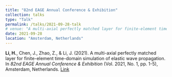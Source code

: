 ```yaml
---
title: "82nd EAGE Annual Conference & Exhibition"
collection: talks
type: "Talk"
permalink: /talks/2021-09-28-talk
# venue: "A multi-axial perfectly matched layer for finite-element time-domain simulation of elastic wave propagation"
date: 2021-09-28
location: "Amsterdam, Netherlands"
---
```


**Li, H.**, Chen, J., Zhao, Z., & Li, J. (2021). A multi-axial perfectly matched layer for finite-element time-domain simulation of elastic wave propagation. In *82nd EAGE Annual Conference & Exhibition* (Vol. 2021, No. 1, pp. 1-5), Amsterdam, Netherlands. [Link](https://doi.org/10.3997/2214-4609.202010441)
